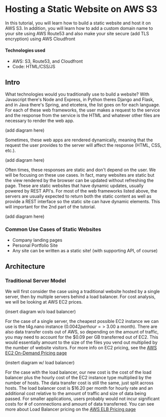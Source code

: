 # Hosting a Static Website on AWS S3
In this tutorial, you will learn how to build a static website and host it on AWS S3. In addition, you will learn how to add a custom domain name to your site using AWS Route53 and also make your site secure (add TLS encryption) using AWS Cloudfront

#### Technologies used
- AWS: S3, Route53, and Cloudfront
- Code: HTML/CSS/JS

## Intro
What technologies would you traditionally use to build a website? With Javascript there's Node and Express, in Python theres Django and Flask, and in Java there's Spring, and etcetera, the list goes on for each language. For each of these web frameworks, the user makes a request to the service and the response from the service is the HTML and whatever other files are necessary to render the web app.

(add diagram here)
  
Sometimes, these web apps are rendered dynamically, meaning that the request the user provides to the server will affect the response (HTML, CSS, etc.). 

(add diagram here)

Often times, these responses are static and don't depend on the user. We will be focusing on these use cases. <add diagram here>
In fact, many websites are static but the view rendered by the browser can be updated without refreshing the page. These are static websites that have dynamic updates, usually powered by REST API's. For most of the web frameworks listed above, the servers are usually expected to return both the static content as well as provide a REST interface so the static site can have dynamic elements. This will important for the 2nd part of the tutorial.

(add diagram here)
  
  
### Common Use Cases of Static Websites
- Company landing pages
- Personal Portfolio Site
- Any site can be written as a static site! (with supporting API, of course)
  
  
## Architecture

### Traditional Server Model

We will first consider the case using a traditional website hosted by a single server, then by multiple servers behind a load balancer. For cost analysis, we will be looking at AWS EC2 prices.
  
(insert diagram w/o load balancer)

For the case of a single server, the cheapest possible EC2 instance we can use is the t4g.nano instance ($0.0042 per hour => ~$3.00 a month). There are also data transfer costs out of AWS, so depending on the amount of traffic, you may need to account for the $0.09 per GB transferred out of EC2. This would essentially amount to the size of the files you vend out multiplied by the number of website visitors. For more info on EC2 pricing, see the [AWS EC2 On-Demand Pricing page](https://aws.amazon.com/ec2/pricing/on-demand/)
  
(instert diagram w/ load balancer)
  
For the case with the load balancer, our new cost is the cost of the load balancer plus the hourly cost of the EC2 instance type multiplied by the number of hosts. The data transfer cost is still the same, just split across hosts. The load balancer cost is $16.20 per month for hourly rate and an additional cost relative to the amount of traffic and size of data being passed. For smaller applications, users probably would not incur significant costs for # of connnections and amount of data transferred. You can see more about Load Balancer pricing on the [AWS ELB Pricing page](https://aws.amazon.com/elasticloadbalancing/pricing/)
